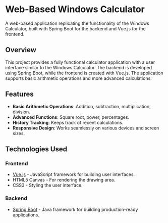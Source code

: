 # Web-Based Windows Calculator

A web-based application replicating the functionality of the Windows Calculator, built with Spring Boot for the backend and Vue.js for the frontend.

## Overview

This project provides a fully functional calculator application with a user interface similar to the Windows Calculator. The backend is developed using Spring Boot, while the frontend is created with Vue.js. The application supports basic arithmetic operations and more advanced calculations.

## Features

- **Basic Arithmetic Operations**: Addition, subtraction, multiplication, division.
- **Advanced Functions**: Square root, power, percentages.
- **History Tracking**: Keeps track of recent calculations.
- **Responsive Design**: Works seamlessly on various devices and screen sizes.


## Technologies Used

### Frontend
- [Vue.js](https://vuejs.org/) - JavaScript framework for building user interfaces.
- HTML5 Canvas - For rendering the drawing area.
- CSS3 - Styling the user interface.

### Backend
- [Spring Boot](https://spring.io/projects/spring-boot) - Java framework for building production-ready applications.
